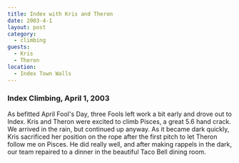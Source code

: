 ```yaml
---
title: Index with Kris and Theron
date: 2003-4-1
layout: post
category:
  - climbing
guests:
  - Kris
  - Theron
location:
  - Index Town Walls
---
```


<a name=INDEXCLIMBING2></a>
<h3>Index Climbing, April 1, 2003</h3>

As befitted April Fool's Day, three Fools left work a bit early and
drove out to Index. Kris and Theron were excited to climb Pisces,
a great 5.6 hand crack. We arrived in the rain, but continued up
anyway. As it became dark quickly, Kris sacrificed her position on
the rope after the first pitch to let Theron follow me on Pisces.
He did really well, and after making rappels in the dark, our team
repaired to a dinner in the beautiful Taco Bell dining room.

